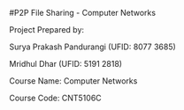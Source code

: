 #P2P File Sharing - Computer Networks

Project Prepared by: 

Surya Prakash Pandurangi (UFID: 8077 3685)

Mridhul Dhar (UFID: 5191 2818)

Course Name: Computer Networks 

Course Code: CNT5106C 